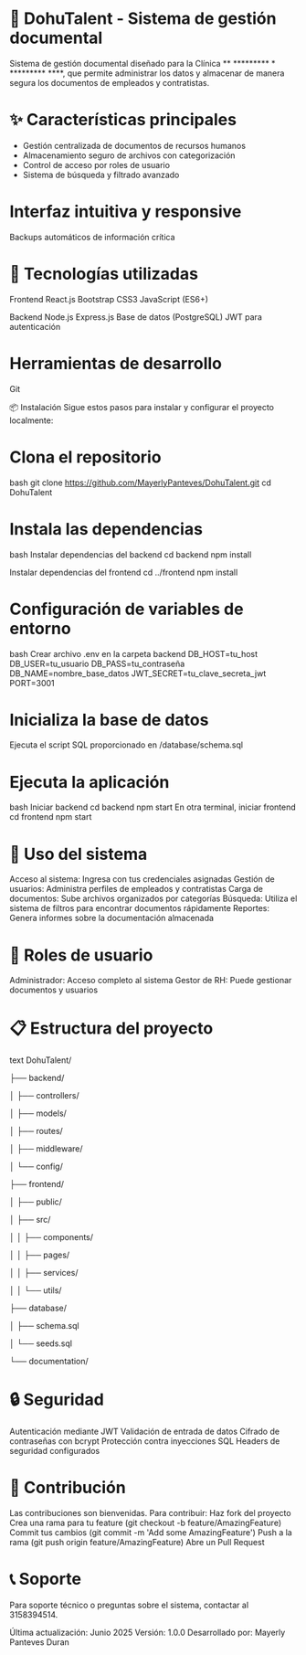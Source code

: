# 📁 DohuTalent - Sistema de gestión documental

Sistema de gestión documental diseñado para la Clínica  ** ********* * ********* ****, que permite administrar los datos y almacenar de manera segura los documentos de empleados y contratistas.

# ✨ Características principales
- Gestión centralizada de documentos de recursos humanos
- Almacenamiento seguro de archivos con categorización
- Control de acceso por roles de usuario
- Sistema de búsqueda y filtrado avanzado

# Interfaz intuitiva y responsive

Backups automáticos de información crítica

# 🚀 Tecnologías utilizadas
Frontend
React.js
Bootstrap
CSS3
JavaScript (ES6+)

Backend
Node.js
Express.js
Base de datos (PostgreSQL)
JWT para autenticación

# Herramientas de desarrollo
Git

📦 Instalación
Sigue estos pasos para instalar y configurar el proyecto localmente:

# Clona el repositorio
bash
git clone https://github.com/MayerlyPanteves/DohuTalent.git
cd DohuTalent

# Instala las dependencias
bash
Instalar dependencias del backend
cd backend
npm install

Instalar dependencias del frontend
cd ../frontend
npm install

# Configuración de variables de entorno
bash
Crear archivo .env en la carpeta backend
DB_HOST=tu_host
DB_USER=tu_usuario
DB_PASS=tu_contraseña
DB_NAME=nombre_base_datos
JWT_SECRET=tu_clave_secreta_jwt
PORT=3001

# Inicializa la base de datos
Ejecuta el script SQL proporcionado en /database/schema.sql

# Ejecuta la aplicación
bash
Iniciar backend
cd backend
npm start
En otra terminal, iniciar frontend
cd frontend
npm start

# 🎯 Uso del sistema
Acceso al sistema: Ingresa con tus credenciales asignadas
Gestión de usuarios: Administra perfiles de empleados y contratistas
Carga de documentos: Sube archivos organizados por categorías
Búsqueda: Utiliza el sistema de filtros para encontrar documentos rápidamente
Reportes: Genera informes sobre la documentación almacenada

# 👥 Roles de usuario
Administrador: Acceso completo al sistema
Gestor de RH: Puede gestionar documentos y usuarios

# 📋 Estructura del proyecto

text
DohuTalent/

├── backend/

│   ├── controllers/

│   ├── models/

│   ├── routes/

│   ├── middleware/

│   └── config/

├── frontend/

│   ├── public/

│   ├── src/

│   │   ├── components/

│   │   ├── pages/

│   │   ├── services/

│   │   └── utils/

├── database/

│   ├── schema.sql

│   └── seeds.sql

└── documentation/

# 🔒 Seguridad
Autenticación mediante JWT
Validación de entrada de datos
Cifrado de contraseñas con bcrypt
Protección contra inyecciones SQL
Headers de seguridad configurados

# 🤝 Contribución
Las contribuciones son bienvenidas. Para contribuir:
Haz fork del proyecto
Crea una rama para tu feature (git checkout -b feature/AmazingFeature)
Commit tus cambios (git commit -m 'Add some AmazingFeature')
Push a la rama (git push origin feature/AmazingFeature)
Abre un Pull Request

# 📞 Soporte
Para soporte técnico o preguntas sobre el sistema, contactar al 3158394514.

Última actualización: Junio 2025
Versión: 1.0.0
Desarrollado por: Mayerly Panteves Duran
